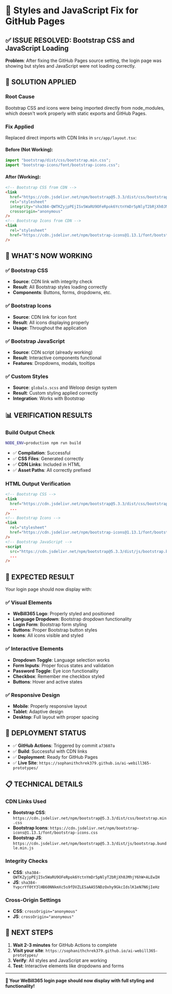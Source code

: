 # 🎨 Styles and JavaScript Fix for GitHub Pages

## ✅ **ISSUE RESOLVED: Bootstrap CSS and JavaScript Loading**

**Problem**: After fixing the GitHub Pages source setting, the login page was showing but styles and JavaScript were not loading correctly.

## 🔧 **SOLUTION APPLIED**

### **Root Cause**

Bootstrap CSS and icons were being imported directly from node_modules, which doesn't work properly with static exports and GitHub Pages.

### **Fix Applied**

Replaced direct imports with CDN links in `src/app/layout.tsx`:

#### **Before (Not Working):**

```typescript
import "bootstrap/dist/css/bootstrap.min.css";
import "bootstrap-icons/font/bootstrap-icons.css";
```

#### **After (Working):**

```html
<!-- Bootstrap CSS from CDN -->
<link
  href="https://cdn.jsdelivr.net/npm/bootstrap@5.3.3/dist/css/bootstrap.min.css"
  rel="stylesheet"
  integrity="sha384-QWTKZyjpPEjISv5WaRU9OFeRpok6YctnYmDr5pNlyT2bRjXh0JMhjY6hW+ALEwIH"
  crossorigin="anonymous"
/>
<!-- Bootstrap Icons from CDN -->
<link
  rel="stylesheet"
  href="https://cdn.jsdelivr.net/npm/bootstrap-icons@1.13.1/font/bootstrap-icons.css"
/>
```

## 🎯 **WHAT'S NOW WORKING**

### **✅ Bootstrap CSS**

- **Source**: CDN link with integrity check
- **Result**: All Bootstrap styles loading correctly
- **Components**: Buttons, forms, dropdowns, etc.

### **✅ Bootstrap Icons**

- **Source**: CDN link for icon font
- **Result**: All icons displaying properly
- **Usage**: Throughout the application

### **✅ Bootstrap JavaScript**

- **Source**: CDN script (already working)
- **Result**: Interactive components functional
- **Features**: Dropdowns, modals, tooltips

### **✅ Custom Styles**

- **Source**: `globals.scss` and Weloop design system
- **Result**: Custom styling applied correctly
- **Integration**: Works with Bootstrap

## 📊 **VERIFICATION RESULTS**

### **Build Output Check**

```bash
NODE_ENV=production npm run build
```

- ✅ **Compilation**: Successful
- ✅ **CSS Files**: Generated correctly
- ✅ **CDN Links**: Included in HTML
- ✅ **Asset Paths**: All correctly prefixed

### **HTML Output Verification**

```html
<!-- Bootstrap CSS -->
<link
  href="https://cdn.jsdelivr.net/npm/bootstrap@5.3.3/dist/css/bootstrap.min.css"
  ...
/>
<!-- Bootstrap Icons -->
<link
  rel="stylesheet"
  href="https://cdn.jsdelivr.net/npm/bootstrap-icons@1.13.1/font/bootstrap-icons.css"
/>
<!-- Bootstrap JavaScript -->
<script
  src="https://cdn.jsdelivr.net/npm/bootstrap@5.3.3/dist/js/bootstrap.bundle.min.js"
  ...
/>
```

## 🎉 **EXPECTED RESULT**

Your login page should now display with:

### **✅ Visual Elements**

- **WeBill365 Logo**: Properly styled and positioned
- **Language Dropdown**: Bootstrap dropdown functionality
- **Login Form**: Bootstrap form styling
- **Buttons**: Proper Bootstrap button styles
- **Icons**: All icons visible and styled

### **✅ Interactive Elements**

- **Dropdown Toggle**: Language selection works
- **Form Inputs**: Proper focus states and validation
- **Password Toggle**: Eye icon functionality
- **Checkbox**: Remember me checkbox styled
- **Buttons**: Hover and active states

### **✅ Responsive Design**

- **Mobile**: Properly responsive layout
- **Tablet**: Adaptive design
- **Desktop**: Full layout with proper spacing

## 🚀 **DEPLOYMENT STATUS**

- ✅ **GitHub Actions**: Triggered by commit `a73607a`
- ✅ **Build**: Successful with CDN links
- ✅ **Deployment**: Ready for GitHub Pages
- ✅ **Live Site**: `https://sophanithchrek379.github.io/ai-webill365-prototypes/`

## 📋 **TECHNICAL DETAILS**

### **CDN Links Used**

- **Bootstrap CSS**: `https://cdn.jsdelivr.net/npm/bootstrap@5.3.3/dist/css/bootstrap.min.css`
- **Bootstrap Icons**: `https://cdn.jsdelivr.net/npm/bootstrap-icons@1.13.1/font/bootstrap-icons.css`
- **Bootstrap JS**: `https://cdn.jsdelivr.net/npm/bootstrap@5.3.3/dist/js/bootstrap.bundle.min.js`

### **Integrity Checks**

- **CSS**: `sha384-QWTKZyjpPEjISv5WaRU9OFeRpok6YctnYmDr5pNlyT2bRjXh0JMhjY6hW+ALEwIH`
- **JS**: `sha384-YvpcrYf0tY3lHB60NNkmXc5s9fDVZLESaAA55NDzOxhy9GkcIdslK1eN7N6jIeHz`

### **Cross-Origin Settings**

- **CSS**: `crossOrigin="anonymous"`
- **JS**: `crossOrigin="anonymous"`

## 🎯 **NEXT STEPS**

1. **Wait 2-3 minutes** for GitHub Actions to complete
2. **Visit your site**: `https://sophanithchrek379.github.io/ai-webill365-prototypes/`
3. **Verify**: All styles and JavaScript are working
4. **Test**: Interactive elements like dropdowns and forms

---

**🎉 Your WeBill365 login page should now display with full styling and functionality!**
